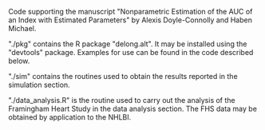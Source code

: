Code supporting the manuscript "Nonparametric Estimation of the AUC of an Index with Estimated Parameters" by Alexis Doyle-Connolly and Haben Michael.

"./pkg" contains the R package "delong.alt". It may be installed using the "devtools"
package. Examples for use can be found in the code described below.

"./sim" contains the routines used to obtain the results reported in the simulation section.

"./data_analysis.R" is the routine used to carry out the analysis of the Framingham Heart Study in the data analysis section. The FHS data may be obtained by application to the NHLBI.
